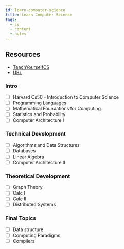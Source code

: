 ```yaml
---
id: learn-computer-science
title: Learn Computer Science
tags:
  - cs
  - content
  - notes
---
```


## Resources

- [TeachYourselfCS](https://teachyourselfcs.com/)
- [UBL](https://github.com/Universidade-Livre/ciencia-da-computacao)

### Intro
- [ ] Harvard Cs50 - Introduction to Computer Science
- [ ] Programming Languages
- [ ] Mathematical Foundations for Computing
- [ ] Statistics and Probability
- [ ] Computer Architecture I

### Technical Development
- [ ] Algorithms and Data Structures
- [ ] Databases
- [ ] Linear Algebra
- [ ] Computer Architecture II

### Theoretical Development
- [ ] Graph Theory
- [ ] Calc I
- [ ] Calc II
- [ ] Distributed Systems

### Final Topics
- [ ] Data structure
- [ ] Computing Paradigms
- [ ] Compilers
